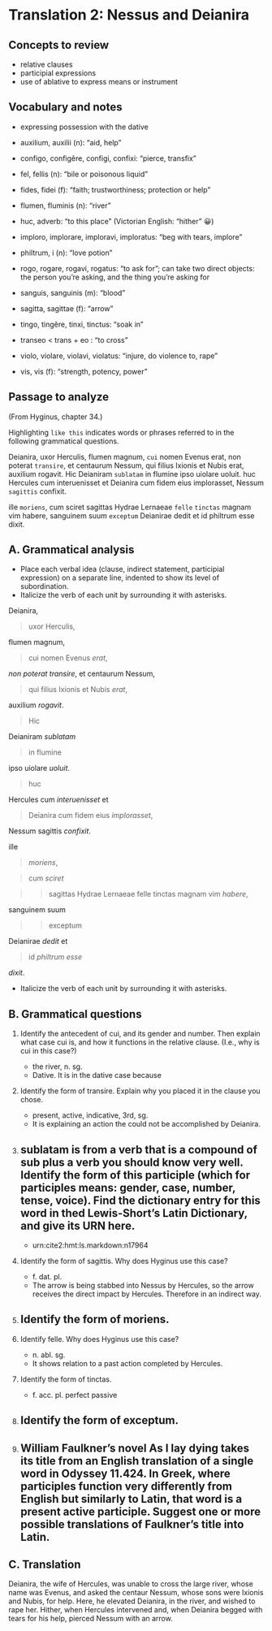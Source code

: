 # Translation 2: Nessus and Deianira

## Concepts to review
- relative clauses
- participial expressions
- use of ablative to express means or instrument

## Vocabulary and notes
- expressing possession with the dative

- auxilium, auxilii (n): “aid, help”
- configo, configĕre, configi, confixi: “pierce, transfix”
- fel, fellis (n): “bile or poisonous liquid”
- fides, fidei (f): “faith; trustworthiness; protection or help”
- flumen, fluminis (n): “river”
- huc, adverb: “to this place” (Victorian English: “hither” 😀)
- imploro, implorare, imploravi, imploratus: “beg with tears, implore”
- philtrum, i (n): “love potion”
- rogo, rogare, rogavi, rogatus: “to ask for”; can take two direct objects: the person you’re asking, and the thing you’re asking for
- sanguis, sanguinis (m): “blood”
- sagitta, sagittae (f): “arrow”
- tingo, tingĕre, tinxi, tinctus: “soak in”
- transeo < trans + eo : “to cross”
- violo, violare, violavi, violatus: “injure, do violence to, rape”
- vis, vis (f): “strength, potency, power”

## Passage to analyze
(From Hyginus, chapter 34.)

Highlighting `like this` indicates words or phrases referred to in the following grammatical questions.

Deianira, uxor Herculis, flumen magnum, `cui` nomen Evenus erat, non poterat `transire`, et centaurum Nessum, qui filius Ixionis et Nubis erat, auxilium rogavit.
Hic Deianiram `sublatam` in flumine ipso uiolare uoluit. 
huc Hercules cum interuenisset et Deianira cum fidem eius implorasset, Nessum `sagittis` confixit.

ille `moriens`, cum sciret sagittas Hydrae Lernaeae `felle` `tinctas` magnam vim habere, sanguinem suum `exceptum` Deianirae dedit et id philtrum esse dixit.

## A. Grammatical analysis
- Place each verbal idea (clause, indirect statement, participial expression) on a separate line, indented to show its level of subordination.
- Italicize the verb of each unit by surrounding it with asterisks.

Deianira, 

> uxor Herculis, 

flumen magnum, 

> cui nomen Evenus *erat*,

*non poterat* *transire*, et centaurum Nessum, 

> qui filius Ixionis et Nubis *erat*, 

auxilium *rogavit*.

> Hic

Deianiram *sublatam* 

> in flumine 

ipso uiolare *uoluit*. 

> huc 

Hercules cum *interuenisset* et

> Deianira cum fidem eius *implorasset*, 

Nessum sagittis *confixit*.

ille 

> *moriens*, 

> cum *sciret* 

>> sagittas Hydrae Lernaeae felle tinctas magnam vim *habere*, 

sanguinem suum 

>> exceptum 

Deianirae *dedit* et 

> id *philtrum esse* 

*dixit*.

- Italicize the verb of each unit by surrounding it with asterisks.

## B. Grammatical questions
1. Identify the antecedent of cui, and its gender and number. Then explain what case cui is, and how it functions in the relative clause. (I.e., why is cui in this case?)
   - the river, n. sg.
   - Dative. It is in the dative case because 

2. Identify the form of transire. Explain why you placed it in the clause you chose.
   - present, active, indicative, 3rd, sg.
   - It is explaining an action the could not be accomplished by Deianira.

3. sublatam is from a verb that is a compound of sub plus a verb you should know very well. Identify the form of this participle (which for participles means: gender, case, number, tense, voice). Find the dictionary entry for this word in thed Lewis-Short’s Latin Dictionary, and give its URN here.
   -
   - urn:cite2:hmt:ls.markdown:n17964

4. Identify the form of sagittis. Why does Hyginus use this case?
   - f. dat. pl.
   - The arrow is being stabbed into Nessus by Hercules, so the arrow receives the direct impact by Hercules. Therefore in an indirect way.

5. Identify the form of moriens.
   - 

6. Identify felle. Why does Hyginus use this case?
   - n. abl. sg.
   - It shows relation to a past action completed by Hercules.

7. Identify the form of tinctas.
   - f. acc. pl. perfect passive

8. Identify the form of exceptum.
   -

9. William Faulkner’s novel As I lay dying takes its title from an English translation of a single word in Odyssey 11.424. In Greek, where participles function very differently from English but similarly to Latin, that word is a present active participle. Suggest one or more possible translations of Faulkner’s title into Latin.
   -
   
## C. Translation

Deianira, the wife of Hercules, was unable to cross the large river, whose name was Evenus, and asked the centaur Nessum, whose sons were Ixionis and Nubis, for help.
Here, he elevated Deianira, in the river, and wished to rape her.
Hither, when Hercules intervened and, when Deianira begged with tears for his help, pierced Nessum with an arrow.
